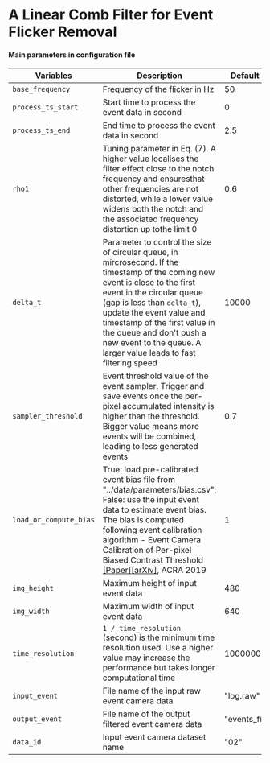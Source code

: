 # A Linear Comb Filter for Event Flicker Removal

#### Main parameters in configuration file

|          Variables            | Description | Default Value |
|----------------------|----------------------|-----------------------------|
| `base_frequency`    | Frequency of the flicker in Hz | 50 |
| `process_ts_start`   | Start time to process the event data in second | 0 |
| `process_ts_end`     | End time to process the event data in second   | 2.5 |
| `rho1`     |  Tuning parameter in Eq. (7).  A higher value localises the filter effect close to the notch frequency and ensuresthat other frequencies are not distorted, while a lower value widens both the notch and the associated frequency distortion up tothe limit 0  | 0.6 |
| `delta_t`     | Parameter to control the size of circular queue, in mircrosecond. If the timestamp of the coming new event is close to the first event in the circular queue (gap is less than `delta_t`), update the event value and timestamp of the first value in the queue and don't push a new event to the queue. A larger value leads to fast filtering speed   | 10000 |
| `sampler_threshold`     | Event threshold value of the event sampler. Trigger and save events once the per-pixel accumulated intensity is higher than the threshold. Bigger value means more events will be combined, leading to less generated events | 0.7 |
| `load_or_compute_bias` | True: load pre-calibrated event bias file from "../data/parameters/bias.csv"; False: use the input event data to estimate event bias. The bias is computed following event calibration algorithm - Event Camera Calibration of Per-pixel Biased Contrast Threshold [[Paper]](https://ssl.linklings.net/conferences/acra/acra2019_proceedings/views/includes/files/pap135s1-file1.pdf)[[arXiv]](https://arxiv.org/pdf/2012.09378.pdf), ACRA 2019 | 1 |
| `img_height`     | Maximum height of input event data | 480 |
| `img_width`      | Maximum width of input event data | 640 |
| `time_resolution`    | `1 / time_resolution` (second) is the minimum time resolution used. Use a higher value may increase the performance but takes longer computational time  | 1000000 |
| `input_event`    | File name of the input raw event camera data | "log.raw" |
| `output_event`   | File name of the output filtered event camera data | "events_filter.txt" |
| `data_id`        | Input event camera dataset name | "02" |
